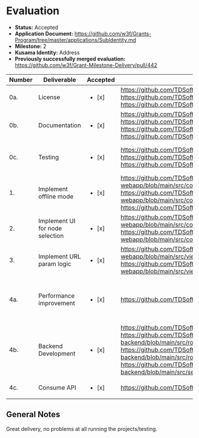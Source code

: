 # Evaluation

- **Status:** Accepted
- **Application Document:** https://github.com/w3f/Grants-Program/tree/master/applications/SubIdentity.md
- **Milestone:** 2
- **Kusama Identity:** Address
- **Previously successfully merged evaluation:** https://github.com/w3f/Grant-Milestone-Delivery/pull/442

| Number | Deliverable                     | Accepted               | Link                                                                                                                                                                                                                                                                                                                                            | Evaluation Notes                                                                                       |
| ------ | ------------------------------- | ---------------------- | ----------------------------------------------------------------------------------------------------------------------------------------------------------------------------------------------------------------------------------------------------------------------------------------------------------------------------------------------- | ------------------------------------------------------------------------------------------------------ |
| 0a.    | License                         | <ul><li>[x] </li></ul> | https://github.com/TDSoftware/subidentity-package/blob/main/LICENSE https://github.com/TDSoftware/subidentity-webapp/blob/main/LICENSE https://github.com/TDSoftware/subidentity-backend/blob/main/LICENSE                                                                                                                                      | Apache 2.0                                                                                             |
| 0b.    | Documentation                   | <ul><li>[x] </li></ul> | https://github.com/TDSoftware/subidentity-webapp/blob/main/README.md https://github.com/TDSoftware/subidentity-webapp/blob/main/docs/Tutorial.md https://github.com/TDSoftware/subidentity-package/blob/main/README.md https://github.com/TDSoftware/subidentity-backend/blob/main/readme.md                                                    | Excellent documentation, both in README's and in code.                                                 |
| 0c.    | Testing                         | <ul><li>[x] </li></ul> | https://github.com/TDSoftware/subidentity-webapp/blob/main/README.md https://github.com/TDSoftware/subidentity-package/blob/main/README.md https://github.com/TDSoftware/subidentity-backend/blob/main/readme.md                                                                                                                                | All 3 repositories are straightforward to test and have good test coverage.                            |
| 1.     | Implement offline mode          | <ul><li>[x] </li></ul> | https://github.com/TDSoftware/subidentity-webapp/blob/main/src/components/partials/IdentitySearch/CustomNodeModal.vue https://github.com/TDSoftware/subidentity-webapp/blob/main/src/components/partials/IdentitySearch/IdentitySearch.vue https://github.com/TDSoftware/subidentity-webapp/blob/main/src/util/storage.ts                       | Can connect to any `wss://` address or a local node (e.g. `ws://127.0.0.1:9944`).                      |
| 2.     | Implement UI for node selection | <ul><li>[x] </li></ul> | https://github.com/TDSoftware/subidentity-webapp/blob/main/src/components/partials/IdentitySearch/CustomNodeModal.vue https://github.com/TDSoftware/subidentity-webapp/blob/main/src/components/common/CustomSelect.vue                                                                                                                         |                                                                                                        |
| 3.     | Implement URL param logic       | <ul><li>[x] </li></ul> | https://github.com/TDSoftware/subidentity-webapp/blob/main/src/views/ListView.vue https://github.com/TDSoftware/subidentity-webapp/blob/main/src/views/IdentityView.vue                                                                                                                                                                         |                                                                                                        |
| 4a.    | Performance improvement         | <ul><li>[x] </li></ul> | https://github.com/TDSoftware/subidentity-backend                                                                                                                                                                                                                                                                                               | Great performance improvement from Milestone 1, loading is instant even for queries with many results. |
| 4b.    | Backend Development             | <ul><li>[x] </li></ul> | https://github.com/TDSoftware/subidentity-backend https://github.com/TDSoftware/subidentity-backend/blob/main/src/routes/chains/chainRouter.ts https://github.com/TDSoftware/subidentity-backend/blob/main/src/routes/identities/identityRouter.ts https://github.com/TDSoftware/subidentity-backend/blob/main/src/services/schedulerService.ts |                                                                                                        |
| 4c.    | Consume API                     | <ul><li>[x] </li></ul> | https://github.com/TDSoftware/subidentity-webapp/blob/main/src/store/index.ts                                                                                                                                                                                                                                                                   |                                                                                                        |

## General Notes

Great delivery, no problems at all running the projects/testing.
